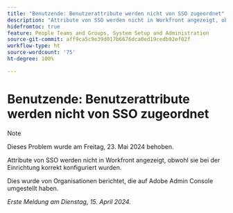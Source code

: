 ```yaml
---
title: "Benutzende: Benutzerattribute werden nicht von SSO zugeordnet"
description: "Attribute von SSO werden nicht in Workfront angezeigt, obwohl sie bei der Einrichtung korrekt konfiguriert wurden."
hidefromtoc: true
feature: People Teams and Groups, System Setup and Administration
source-git-commit: aff9ca5c9e39d017b6676dca0ed19cedb92ef02f
workflow-type: ht
source-wordcount: '75'
ht-degree: 100%

---
```



# Benutzende: Benutzerattribute werden nicht von SSO zugeordnet

>[!NOTE]
>
>Dieses Problem wurde am Freitag, 23. Mai 2024 behoben.

Attribute von SSO werden nicht in Workfront angezeigt, obwohl sie bei der Einrichtung korrekt konfiguriert wurden.

Dies wurde von Organisationen berichtet, die auf Adobe Admin Console umgestellt haben.

_Erste Meldung am Dienstag, 15. April 2024._
